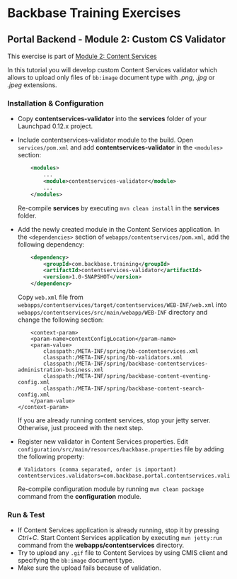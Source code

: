 # Backbase Training Exercises

## Portal Backend - Module 2: Custom CS Validator

This exercise is part of [Module 2: Content Services](../../..)

In this tutorial you will develop custom Content Services validator which allows to upload only files of `bb:image` document type with *.png*, *.jpg* or *.jpeg* extensions.

### Installation & Configuration

- Copy **contentservices-validator** into the **services** folder of your Launchpad 0.12.x project.

- Include contentservices-validator module to the build. Open `services/pom.xml` and add **contentservices-validator** in the `<modules>` section:
	```xml
	    <modules>
	        ...	    
	        <module>contentservices-validator</module>
	        ...
	    </modules>
	```	
	Re-compile **services** by executing `mvn clean install` in the **services** folder.

- Add the newly created module in the Content Services application. In the `<dependencies>` section of `webapps/contentservices/pom.xml`, add the following dependency:

	```xml
	    <dependency>
	        <groupId>com.backbase.training</groupId>
	        <artifactId>contentservices-validator</artifactId>
	        <version>1.0-SNAPSHOT</version>
	    </dependency>
	```

	Copy `web.xml` file from `webapps/contentservices/target/contentservices/WEB-INF/web.xml` into `webapps/contentservices/src/main/webapp/WEB-INF` directory and change the following section:
	
	```
		<context-param>
        <param-name>contextConfigLocation</param-name>
        <param-value>
            classpath:/META-INF/spring/bb-contentservices.xml
            classpath:/META-INF/spring/bb-validators.xml
            classpath:/META-INF/spring/backbase-contentservices-administration-business.xml
            classpath:/META-INF/spring/backbase-content-eventing-config.xml
            classpath:/META-INF/spring/backbase-content-search-config.xml
        </param-value>
    </context-param>
	```

	If you are already running content services, stop your jetty server. Otherwise, just proceed with the next step.     

- Register new validator in Content Services properties. Edit `configuration/src/main/resources/backbase.properties` file by adding the following property: 
    
    ```    
    # Validators (comma separated, order is important)
	contentservices.validators=com.backbase.portal.contentservices.validator.impl.RepositorySchemaValidator,com.backbase.portal.contentservices.validator.impl.CustomValidator
    ```
    Re-compile configuration module by running `mvn clean package` command from the **configuration** module.    

### Run & Test

- If Content Services application is already running, stop it by pressing *Ctrl+C*. Start Content Services application by executing `mvn jetty:run` command from the **webapps/contentservices** directory.
- Try to upload any `.gif` file to Content Services by using CMIS client and specifying the `bb:image` document type.
- Make sure the upload fails because of validation.
	
	
	
	

